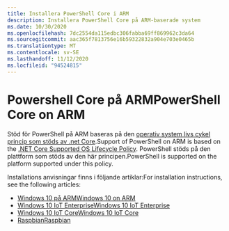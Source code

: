 ```yaml
---
title: Installera PowerShell Core i ARM
description: Installera PowerShell Core på ARM-baserade system
ms.date: 10/30/2020
ms.openlocfilehash: 7dc2554da115edbc306fabba69ff869962c3da64
ms.sourcegitcommit: aac365f7813756e16b59322832a904e703e0465b
ms.translationtype: MT
ms.contentlocale: sv-SE
ms.lasthandoff: 11/12/2020
ms.locfileid: "94524815"
---
```

# <a name="powershell-core-on-arm"></a><span data-ttu-id="bc762-103">Powershell Core på ARM</span><span class="sxs-lookup"><span data-stu-id="bc762-103">PowerShell Core on ARM</span></span>

<!-- TODO: add link to .NET 5 lifecylce - distingquish 7.0 vs 7.1-->

<span data-ttu-id="bc762-104">Stöd för PowerShell på ARM baseras på den [operativ system livs cykel princip som stöds av .net Core](https://github.com/dotnet/core/blob/master/release-notes/3.1/3.1-supported-os.md).</span><span class="sxs-lookup"><span data-stu-id="bc762-104">Support of PowerShell on ARM is based on the [.NET Core Supported OS Lifecycle Policy](https://github.com/dotnet/core/blob/master/release-notes/3.1/3.1-supported-os.md).</span></span>
<span data-ttu-id="bc762-105">PowerShell stöds på den plattform som stöds av den här principen.</span><span class="sxs-lookup"><span data-stu-id="bc762-105">PowerShell is supported on the platform supported under this policy.</span></span>

<span data-ttu-id="bc762-106">Installations anvisningar finns i följande artiklar:</span><span class="sxs-lookup"><span data-stu-id="bc762-106">For installation instructions, see the following articles:</span></span>

- [<span data-ttu-id="bc762-107">Windows 10 på ARM</span><span class="sxs-lookup"><span data-stu-id="bc762-107">Windows 10 on ARM</span></span>](installing-powershell-core-on-windows.md#installing-the-zip-package)
- [<span data-ttu-id="bc762-108">Windows 10 IoT Enterprise</span><span class="sxs-lookup"><span data-stu-id="bc762-108">Windows 10 IoT Enterprise</span></span>](installing-powershell-core-on-windows.md#deploying-on-windows-10-iot-enterprise)
- [<span data-ttu-id="bc762-109">Windows 10 IoT Core</span><span class="sxs-lookup"><span data-stu-id="bc762-109">Windows 10 IoT Core</span></span>](installing-powershell-core-on-windows.md#deploying-on-windows-10-iot-core)
- [<span data-ttu-id="bc762-110">Raspbian</span><span class="sxs-lookup"><span data-stu-id="bc762-110">Raspbian</span></span>](installing-powershell-core-on-linux.md#raspbian)
